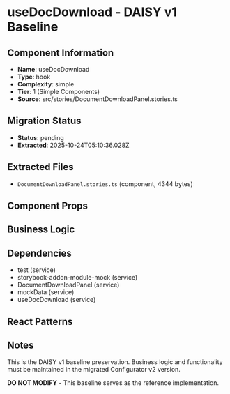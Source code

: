 # useDocDownload - DAISY v1 Baseline

## Component Information

- **Name**: useDocDownload
- **Type**: hook
- **Complexity**: simple
- **Tier**: 1 (Simple Components)
- **Source**: src/stories/DocumentDownloadPanel.stories.ts

## Migration Status

- **Status**: pending
- **Extracted**: 2025-10-24T05:10:36.028Z

## Extracted Files

- `DocumentDownloadPanel.stories.ts` (component, 4344 bytes)

## Component Props



## Business Logic



## Dependencies

- test (service)
- storybook-addon-module-mock (service)
- DocumentDownloadPanel (service)
- mockData (service)
- useDocDownload (service)

## React Patterns



## Notes

This is the DAISY v1 baseline preservation. Business logic and functionality
must be maintained in the migrated Configurator v2 version.

**DO NOT MODIFY** - This baseline serves as the reference implementation.
